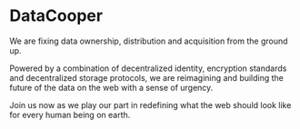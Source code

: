 # DataCooper

We are fixing data ownership, distribution and acquisition from the ground up. 

Powered by a combination of decentralized identity, encryption standards and decentralized storage protocols, we are reimagining and building the future of the data on the web with a sense of urgency.

Join us now as we play our part in redefining what the web should look like for every human being on earth.
